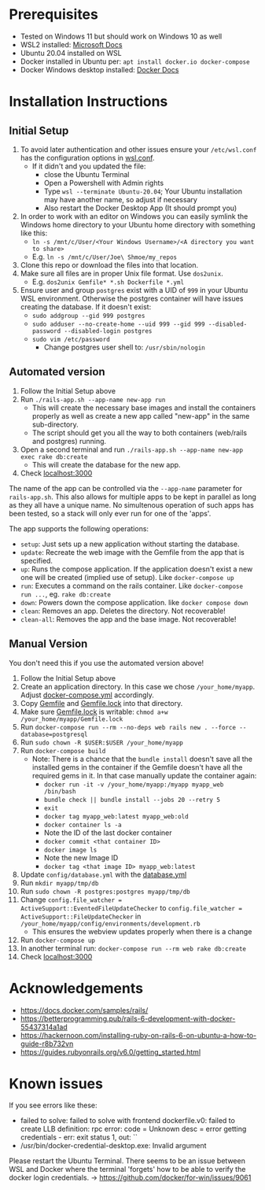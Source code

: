 # Prerequisites
- Tested on Windows 11 but should work on Windows 10 as well
- WSL2 installed: [Microsoft Docs](https://docs.microsoft.com/en-us/windows/wsl/install)
- Ubuntu 20.04 installed on WSL
- Docker installed in Ubuntu per: `apt install docker.io docker-compose`
- Docker Windows desktop installed: [Docker Docs](https://docs.docker.com/desktop/windows/wsl/)

# Installation Instructions

## Initial Setup

1. To avoid later authentication and other issues ensure your `/etc/wsl.conf` has the configuration options in [wsl.conf](wsl.conf).
   - If it didn't and you updated the file:
     - close the Ubuntu Terminal
     - Open a Powershell with Admin rights
     - Type `wsl --terminate Ubuntu-20.04`; Your Ubuntu installation may have another name, so adjust if necessary
     - Also restart the Docker Desktop App (It should prompt you)
2. In order to work with an editor on Windows you can easily symlink the Windows home directory to your Ubuntu home directory with something
   like this:
   - `ln -s /mnt/c/User/<Your Windows Username>/<A directory you want to share>`
   - E.g. `ln -s /mnt/c/User/Joe\ Shmoe/my_repos`
3. Clone this repo or download the files into that location.
4. Make sure all files are in proper Unix file format. Use `dos2unix`.
   - E.g. `dos2unix Gemfile* *.sh Dockerfile *.yml`
5. Ensure user and group `postgres` exist with a UID of `999` in your Ubuntu WSL environment. Otherwise the postgres container will have issues creating the database. If it doesn't exist:
   - `sudo addgroup --gid 999 postgres`
   - `sudo adduser --no-create-home --uid 999 --gid 999 --disabled-password --disabled-login postgres`
   - `sudo vim /etc/password`
     - Change postgres user shell to: `/usr/sbin/nologin`

## Automated version

1. Follow the Initial Setup above
2. Run `./rails-app.sh --app-name new-app run`
   - This will create the necessary base images and install the containers properly as well as create a new app called "new-app" in the same sub-directory.
   - The script should get you all the way to both containers (web/rails and postgres) running.
3. Open a second terminal and run `./rails-app.sh --app-name new-app exec rake db:create`
   - This will create the database for the new app.
4. Check [localhost:3000](http://localhost:3000)

The name of the app can be controlled via the `--app-name` parameter for `rails-app.sh`. This also allows for multiple apps to be kept in parallel as long as they all have a unique name. No simultenous operation of such apps has been tested, so a stack will only ever run for one of the 'apps'.

The app supports the following operations:
- `setup`: Just sets up a new application without starting the database.
- `update`: Recreate the web image with the Gemfile from the app that is specified.
- `up`: Runs the compose application. If the application doesn't exist a new one will be created (implied use of setup). Like `docker-compose up`
- `run`: Executes a command on the rails container. Like `docker-compose run ...`, eg. `rake db:create`
- `down`: Powers down the compose application. like `docker compose down`
- `clean`: Removes an app. Deletes the directory. Not recoverable!
- `clean-all`: Removes the app and the base image.  Not recoverable!

## Manual Version

You don't need this if you use the automated version above!

1. Follow the Initial Setup above
2. Create an application directory. In this case we chose `/your_home/myapp`. Adjust [docker-compose.yml](docker-compose.yml) accordingly.
3. Copy [Gemfile](Gemfile) and [Gemfile.lock](Gemfile.lock) into that directory.
4. Make sure [Gemfile.lock](Gemfile.lock) is writable: `chmod a+w /your_home/myapp/Gemfile.lock`
5. Run `docker-compose run --rm --no-deps web rails new . --force --database=postgresql`
6. Run `sudo chown -R $USER:$USER /your_home/myapp`
7. Run `docker-compose build`
   - Note: There is a chance that the `bundle install` doesn't save all the installed gems in the container if the Gemfile doesn't have all the required gems in it. In that case manually update the container again:
     - `docker run -it -v /your_home/myapp:/myapp myapp_web /bin/bash`
     - `bundle check || bundle install --jobs 20 --retry 5`
     - `exit`
     - `docker tag myapp_web:latest myapp_web:old`
     - `docker container ls -a`
     - Note the ID of the last docker container
     - `docker commit <that container ID>`
     - `docker image ls`
     - Note the new Image ID
     - `docker tag <that image ID> myapp_web:latest`
8. Update `config/database.yml` with the [database.yml](database.yml)
9. Run `mkdir myapp/tmp/db`
10. Run `sudo chown -R postgres:postgres myapp/tmp/db`
11. Change `config.file_watcher = ActiveSupport::EventedFileUpdateChecker` to `config.file_watcher = ActiveSupport::FileUpdateChecker` in `/your_home/myapp/config/environments/development.rb`
    - This ensures the webview updates properly when there is a change
12. Run `docker-compose up`
13. In another terminal run: `docker-compose run --rm web rake db:create`
14. Check [localhost:3000](http://localhost:3000)

# Acknowledgements
- https://docs.docker.com/samples/rails/
- https://betterprogramming.pub/rails-6-development-with-docker-55437314a1ad
- https://hackernoon.com/installing-ruby-on-rails-6-on-ubuntu-a-how-to-guide-r8b732vn
- https://guides.rubyonrails.org/v6.0/getting_started.html

# Known issues
If you see errors like these:
- failed to solve: failed to solve with frontend dockerfile.v0: failed to create LLB definition: rpc error: code = Unknown desc = error getting credentials - err: exit status 1, out: \`\`
- /usr/bin/docker-credential-desktop.exe: Invalid argument

Please restart the Ubuntu Terminal. There seems to be an issue between WSL and Docker where the terminal 'forgets' how to be able to verify the docker login credentials. -> https://github.com/docker/for-win/issues/9061
